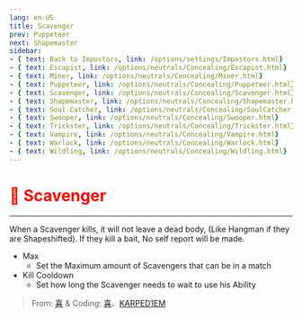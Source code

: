 ```yaml
---
lang: en-US
title: Scavenger
prev: Puppeteer
next: Shapemaster
sidebar:
- { text: Back to Impostors, link: /options/settings/Impostors.html}
- { text: Escapist, link: /options/neutrals/Concealing/Escapist.html}
- { text: Miner, link: /options/neutrals/Concealing/Miner.html}
- { text: Puppeteer, link: /options/neutrals/Concealing/Puppeteer.html}
- { text: Scavenger, link: /options/neutrals/Concealing/Scavenger.html}
- { text: Shapemaster, link: /options/neutrals/Concealing/Shapemaster.html}
- { text: Soul Catcher, link: /options/neutrals/Concealing/SoulCatcher.html}
- { text: Swooper, link: /options/neutrals/Concealing/Swooper.html}
- { text: Trickster, link: /options/neutrals/Concealing/Trickster.html}
- { text: Vampire, link: /options/neutrals/Concealing/Vampire.html}
- { text: Warlock, link: /options/neutrals/Concealing/Warlock.html}
- { text: Wildling, link: /options/neutrals/Concealing/Wildling.html}
---
```


# <font color="red">🧺 Scavenger</font> <Badge text="Concealing" type="tip" vertical="middle"/>
---

When a Scavenger kills, it will not leave a dead body, (Like Hangman if they are Shapeshifted). If they kill a bait, No self report will be made.
* Max
  * Set the Maximum amount of Scavengers that can be in a match
* Kill Cooldown
  * Set how long the Scavenger needs to wait to use his Ability

> From: [喜](https://space.bilibili.com/443432765) & Coding: [喜](https://space.bilibili.com/443432765)、[KARPED1EM](https://github.com/KARPED1EM)